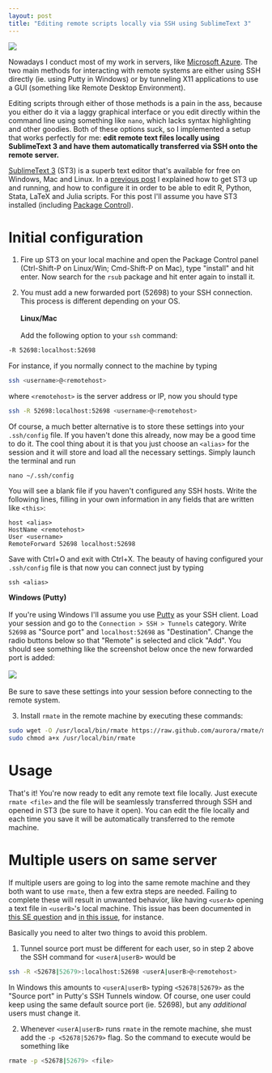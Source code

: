 ```yaml
---
layout: post
title: "Editing remote scripts locally via SSH using SublimeText 3"
---
```


![](/files/missing_link_chain.jpg)

Nowadays I conduct most of my work in servers, like [Microsoft Azure](https://azure.microsoft.com/en-us/). The two main methods for interacting with remote systems are either using SSH directly (ie. using Putty in Windows) or by tunneling X11 applications to use a GUI (something like Remote Desktop Environment).

Editing scripts through either of those methods is a pain in the ass, because you either do it via a laggy graphical interface or you edit directly within the command line using something like `nano`, which lacks syntax highlighting and other goodies. Both of these options suck, so I implemented a setup that works perfectly for me: **edit remote text files locally using SublimeText 3 and have them automatically transferred via SSH onto the remote server.**

<!--more-->

[SublimeText 3](http://www.sublimetext.com/) (ST3) is a superb text editor that's available for free on Windows, Mac and Linux. In a [previous post](/posts/use-st3) I explained how to get ST3 up and running, and how to configure it in order to be able to edit R, Python, Stata, LaTeX and Julia scripts. For this post I'll assume you have ST3 installed (including [Package Control](https://packagecontrol.io/installation)).

# Initial configuration

1. Fire up ST3 on your local machine and open the Package Control panel (Ctrl-Shift-P on Linux/Win; Cmd-Shift-P on Mac), type "install" and hit enter. Now search for the `rsub` package and hit enter again to install it.

2. You must add a new forwarded port (52698) to your SSH connection. This process is different depending on your OS.
<br/><br/>
**Linux/Mac**
<br/><br/>
Add the following option to your `ssh` command:
```bash
-R 52698:localhost:52698
```
For instance, if you normally connect to the machine by typing
```bash
ssh <username>@<remotehost>
```
where `<remotehost>` is the server address or IP, now you should type
```bash
ssh -R 52698:localhost:52698 <username>@<remotehost>
```
Of course, a much better alternative is to store these settings into your `.ssh/config` file.
If you haven't done this already, now may be a good time to do it.
The cool thing about it is that you just choose an `<alias>` for the session and it will store and load all the necessary settings.
Simply launch the terminal and run
```
nano ~/.ssh/config
```
You will see a blank file if you haven't configured any SSH hosts.
Write the following lines, filling in your own information in any fields that are written like `<this>`:
```
host <alias>
HostName <remotehost>
User <username>
RemoteForward 52698 localhost:52698
```
Save with Ctrl+O and exit with Ctrl+X.
The beauty of having configured your `.ssh/config` file is that now you can connect just by typing
```
ssh <alias>
```
**Windows (Putty)**
<br/><br/>
If you're using Windows I'll assume you use [Putty](http://www.putty.org/) as your SSH client. Load your session and go to the `Connection > SSH > Tunnels` category. Write `52698` as "Source port" and `localhost:52698` as "Destination". Change the radio buttons below so that "Remote" is selected and click "Add". You should see something like the screenshot below once the new forwarded port is added:
<br/><br/>
![](https://blog.cs.wmich.edu/wp-content/uploadsfiles/2014/10/sub5.png)
<br/><br/>
Be sure to save these settings into your session before connecting to the remote system.

3. Install `rmate` in the remote machine by executing these commands:
```bash
sudo wget -O /usr/local/bin/rmate https://raw.github.com/aurora/rmate/master/rmate
sudo chmod a+x /usr/local/bin/rmate
```

# Usage

That's it! You're now ready to edit any remote text file locally. Just execute `rmate <file>` and the file will be seamlessly transferred through SSH and opened in ST3 (be sure to have it open). You can edit the file locally and each time you save it will be automatically transferred to the remote machine.


# Multiple users on same server

If multiple users are going to log into the same remote machine and they both want to use `rmate`, then a few extra steps are needed.
Failing to complete these will result in unwanted behavior, like having `<userA>` opening a text file in `<userB>`'s local machine.
This issue has been documented in [this SE question](https://superuser.com/questions/1318523/connecting-to-ubuntu-runnning-rmate-via-multiple-machines-on-the-same-network) and [in this issue](https://github.com/randy3k/remote-atom/issues/37), for instance.

Basically you need to alter two things to avoid this problem.

1. Tunnel source port must be different for each user, so in step 2 above the SSH command for `<userA|userB>` would be
```bash
ssh -R <52678|52679>:localhost:52698 <userA|userB>@<remotehost>
```
In Windows this amounts to `<userA|userB>` typing `<52678|52679>` as the "Source port" in Putty's SSH Tunnels window.
Of course, one user could keep using the same default source port (ie. 52698), but any _additional_ users must change it.

2. Whenever `<userA|userB>` runs `rmate` in the remote machine, she must add the `-p <52678|52679>` flag.
So the command to execute would be something like
```bash
rmate -p <52678|52679> <file>
```
